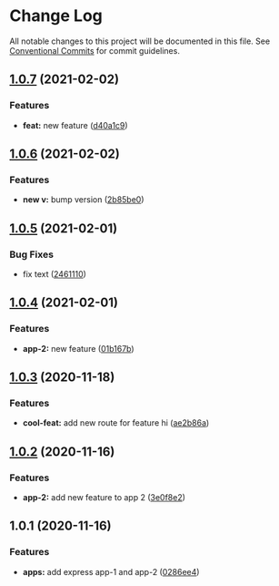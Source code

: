 # Change Log

All notable changes to this project will be documented in this file.
See [Conventional Commits](https://conventionalcommits.org) for commit guidelines.

## [1.0.7](https://github.com/comoser/lerna-yarn-demo/compare/app-2@1.0.6...app-2@1.0.7) (2021-02-02)


### Features

* **feat:** new feature ([d40a1c9](https://github.com/comoser/lerna-yarn-demo/commit/d40a1c93ff0c943e191827c15e03bba697dd317a))





## [1.0.6](https://github.com/comoser/lerna-yarn-demo/compare/app-2@1.0.5...app-2@1.0.6) (2021-02-02)


### Features

* **new v:** bump version ([2b85be0](https://github.com/comoser/lerna-yarn-demo/commit/2b85be0c0a9bf7904ba6c5a0bccf8bff8d416683))





## [1.0.5](https://github.com/comoser/lerna-yarn-demo/compare/app-2@1.0.4...app-2@1.0.5) (2021-02-01)


### Bug Fixes

* fix text ([2461110](https://github.com/comoser/lerna-yarn-demo/commit/2461110554fdfd1a2a1b10b0fde58dcd336421f2))





## [1.0.4](https://github.com/comoser/lerna-yarn-demo/compare/app-2@1.0.3...app-2@1.0.4) (2021-02-01)


### Features

* **app-2:** new feature ([01b167b](https://github.com/comoser/lerna-yarn-demo/commit/01b167b84750b6b74c14efb19d2d58ee71b471ca))





## [1.0.3](https://github.com/comoser/lerna-yarn-demo/compare/app-2@1.0.2...app-2@1.0.3) (2020-11-18)


### Features

* **cool-feat:** add new route for feature hi ([ae2b86a](https://github.com/comoser/lerna-yarn-demo/commit/ae2b86ad4298875cc463319dcdf8e336533b37bb))





## [1.0.2](https://github.com/comoser/lerna-yarn-demo/compare/app-2@1.0.1...app-2@1.0.2) (2020-11-16)


### Features

* **app-2:** add new feature to app 2 ([3e0f8e2](https://github.com/comoser/lerna-yarn-demo/commit/3e0f8e2a06f7d9c5521739d436586708cf944f8e))





## 1.0.1 (2020-11-16)


### Features

* **apps:** add express app-1 and app-2 ([0286ee4](https://github.com/comoser/lerna-yarn-demo/commit/0286ee48fd8d0f54156a2acff8d6ed98cb5658a6))
